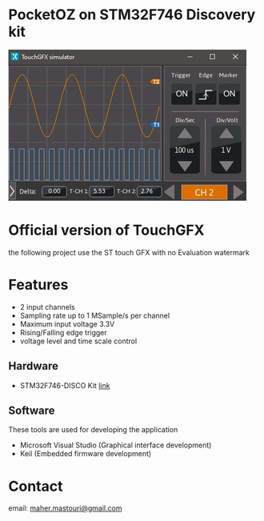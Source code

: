 # PocketOZ on STM32F746 Discovery kit
  
![oscilloscope](Document/Picture/osc.jpg)

# Official version of TouchGFX

the following project use the ST touch GFX with no Evaluation watermark

# Features

* 2 input channels
* Sampling rate up to 1 MSample/s per channel
* Maximum input voltage 3.3V
* Rising/Falling edge trigger
* voltage level and time scale control


## Hardware

* STM32F746-DISCO Kit [link](https://www.st.com/en/evaluation-tools/32f746gdiscovery.html)

## Software

These tools are used for developing the application

* Microsoft Visual Studio (Graphical interface development)
* Keil (Embedded firmware development)

# Contact

email: maher.mastouri@gmail.com
